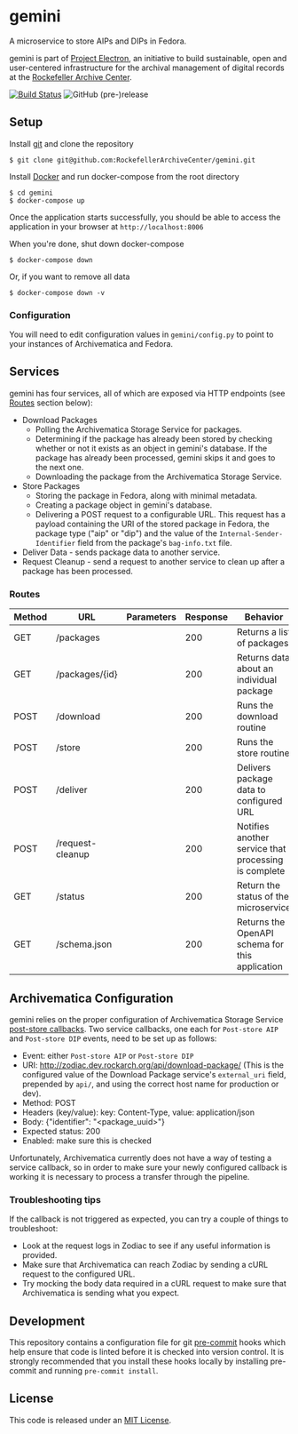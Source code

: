 # gemini
A microservice to store AIPs and DIPs in Fedora.

gemini is part of [Project Electron](https://github.com/RockefellerArchiveCenter/project_electron), an initiative to build sustainable, open and user-centered infrastructure for the archival management of digital records at the [Rockefeller Archive Center](http://rockarch.org/).

[![Build Status](https://travis-ci.org/RockefellerArchiveCenter/gemini.svg?branch=base)](https://travis-ci.org/RockefellerArchiveCenter/gemini)
![GitHub (pre-)release](https://img.shields.io/github/release/RockefellerArchiveCenter/gemini/all.svg)

## Setup

Install [git](https://git-scm.com/) and clone the repository

    $ git clone git@github.com:RockefellerArchiveCenter/gemini.git

Install [Docker](https://store.docker.com/search?type=edition&offering=community) and run docker-compose from the root directory

    $ cd gemini
    $ docker-compose up

Once the application starts successfully, you should be able to access the application in your browser at `http://localhost:8006`

When you're done, shut down docker-compose

    $ docker-compose down

Or, if you want to remove all data

    $ docker-compose down -v


### Configuration

You will need to edit configuration values in `gemini/config.py` to point to your instances of Archivematica and Fedora.


## Services

gemini has four services, all of which are exposed via HTTP endpoints (see [Routes](#routes) section below):

* Download Packages
  * Polling the Archivematica Storage Service for packages.
  * Determining if the package has already been stored by checking whether or not it exists as an object in gemini's database. If the package has already been processed, gemini skips it and goes to the next one.
  * Downloading the package from the Archivematica Storage Service.
* Store Packages
  * Storing the package in Fedora, along with minimal metadata.
  * Creating a package object in gemini's database.
  * Delivering a POST request to a configurable URL. This request has a payload containing the URI of the stored package in Fedora, the package type ("aip" or "dip") and the value of the `Internal-Sender-Identifier` field from the package's `bag-info.txt` file.
* Deliver Data - sends package data to another service.
* Request Cleanup - send a request to another service to clean up after a package has been processed.

### Routes

| Method | URL | Parameters | Response  | Behavior  |
|--------|-----|---|---|---|
|GET|/packages| |200|Returns a list of packages|
|GET|/packages/{id}| |200|Returns data about an individual package|
|POST|/download||200|Runs the download routine|
|POST|/store||200|Runs the store routine|
|POST|/deliver||200|Delivers package data to configured URL|
|POST|/request-cleanup||200|Notifies another service that processing is complete|
|GET|/status||200|Return the status of the microservice|
|GET|/schema.json||200|Returns the OpenAPI schema for this application|


## Archivematica Configuration

gemini relies on the proper configuration of Archivematica Storage Service [post-store callbacks](https://www.archivematica.org/en/docs/storage-service-0.16/administrators/#service-callbacks). Two service callbacks, one each for `Post-store AIP` and `Post-store DIP` events, need to be set up as follows:

- Event: either `Post-store AIP` or `Post-store DIP`
- URI: http://zodiac.dev.rockarch.org/api/download-package/ (This is the configured value of the Download Package service's `external_uri` field, prepended by `api/`, and using the correct host name for production or dev).
- Method: POST
- Headers (key/value): key: Content-Type, value: application/json
- Body: {"identifier": "<package_uuid>"}
- Expected status: 200
- Enabled: make sure this is checked

Unfortunately, Archivematica currently does not have a way of testing a service callback, so in order to make sure your newly configured callback is working it is necessary to process a transfer through the pipeline.

### Troubleshooting tips
If the callback is not triggered as expected, you can try a couple of things to troubleshoot:
- Look at the request logs in Zodiac to see if any useful information is provided.
- Make sure that Archivematica can reach Zodiac by sending a cURL request to the configured URL.
- Try mocking the body data required in a cURL request to make sure that Archivematica is sending what you expect.


## Development

This repository contains a configuration file for git [pre-commit](https://pre-commit.com/) hooks which help ensure that code is linted before it is checked into version control. It is strongly recommended that you install these hooks locally by installing pre-commit and running `pre-commit install`.

## License

This code is released under an [MIT License](LICENSE).
